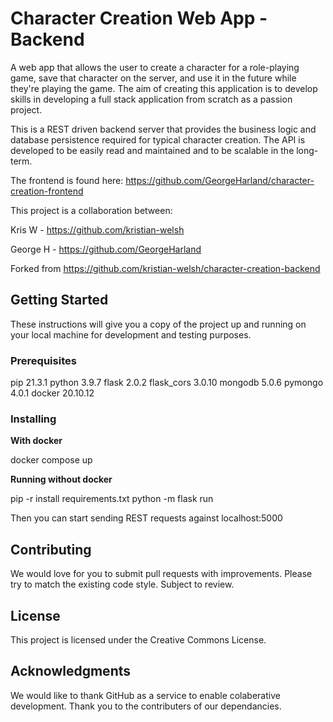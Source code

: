 # Character Creation Web App - Backend

A web app that allows the user to create a character for a role-playing game, save that character on the server, and use it in the future while they're playing the game.
The aim of creating this application is to develop skills in developing a full stack application from scratch as a passion project.

This is a REST driven backend server that provides the business logic and database persistence required for typical character creation.
The API is developed to be easily read and maintained and to be scalable in the long-term.

The frontend is found here: https://github.com/GeorgeHarland/character-creation-frontend

This project is a collaboration between:

Kris W - https://github.com/kristian-welsh

George H - https://github.com/GeorgeHarland

Forked from https://github.com/kristian-welsh/character-creation-backend

## Getting Started

These instructions will give you a copy of the project up and running on your local machine for development and testing purposes.

### Prerequisites

pip 21.3.1
python 3.9.7
flask 2.0.2
flask_cors 3.0.10
mongodb 5.0.6
pymongo 4.0.1
docker 20.10.12

### Installing

**With docker**

docker compose up

**Running without docker**

pip -r install requirements.txt
python -m flask run

Then you can start sending REST requests against localhost:5000

## Contributing

We would love for you to submit pull requests with improvements.
Please try to match the existing code style.
Subject to review.

## License

This project is licensed under the Creative Commons License.

## Acknowledgments

We would like to thank GitHub as a service to enable colaberative development.
Thank you to the contributers of our dependancies.
